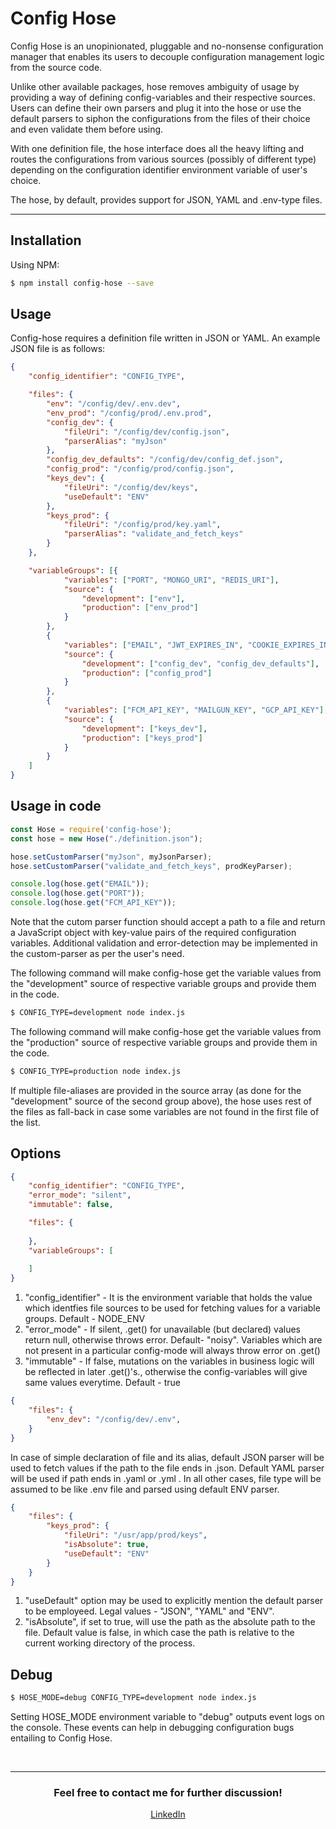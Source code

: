 # Config Hose

Config Hose is an unopinionated, pluggable and no-nonsense configuration manager that enables its users to decouple configuration management logic from the source code. 

Unlike other available packages, hose removes ambiguity of usage by providing a way of defining config-variables and their respective sources. Users can define their own parsers and plug it into the hose or use the default parsers to siphon the configurations from the files of their choice and even validate them before using.

With one definition file, the hose interface does all the heavy lifting and routes the configurations from various sources (possibly of different type) depending on the configuration identifier environment variable of user's choice.

The hose, by default, provides support for JSON, YAML and .env-type files.

---
## Installation

Using NPM:

```sh
$ npm install config-hose --save
```

## Usage
Config-hose requires a definition file written in JSON or YAML.
An example JSON file is as follows:

```json
{
    "config_identifier": "CONFIG_TYPE",

    "files": {
        "env": "/config/dev/.env.dev",
        "env_prod": "/config/prod/.env.prod",
        "config_dev": {
            "fileUri": "/config/dev/config.json",
            "parserAlias": "myJson"
        },
        "config_dev_defaults": "/config/dev/config_def.json",
        "config_prod": "/config/prod/config.json",
        "keys_dev": {
            "fileUri": "/config/dev/keys",
            "useDefault": "ENV"
        },
        "keys_prod": {
            "fileUri": "/config/prod/key.yaml",
            "parserAlias": "validate_and_fetch_keys"
        }
    },

    "variableGroups": [{
            "variables": ["PORT", "MONGO_URI", "REDIS_URI"],
            "source": {
                "development": ["env"],
                "production": ["env_prod"]
            }
        },
        {
            "variables": ["EMAIL", "JWT_EXPIRES_IN", "COOKIE_EXPIRES_IN"],
            "source": {
                "development": ["config_dev", "config_dev_defaults"],
                "production": ["config_prod"]
            }
        },
        {
            "variables": ["FCM_API_KEY", "MAILGUN_KEY", "GCP_API_KEY"],
            "source": {
                "development": ["keys_dev"],
                "production": ["keys_prod"]
            }
        }
    ]
}
```
## Usage in code

```javascript
const Hose = require('config-hose');
const hose = new Hose("./definition.json");

hose.setCustomParser("myJson", myJsonParser);
hose.setCustomParser("validate_and_fetch_keys", prodKeyParser);

console.log(hose.get("EMAIL"));
console.log(hose.get("PORT"));
console.log(hose.get("FCM_API_KEY"));
```

Note that the cutom parser function should accept a path to a file and return a JavaScript object with key-value pairs of the required configuration variables. Additional validation and error-detection may be implemented in the custom-parser as per the user's need. 

The following command will make config-hose get the variable values from the "development" source of respective variable groups and provide them in the code.
```sh
$ CONFIG_TYPE=development node index.js
```

The following command will make config-hose get the variable values from the "production" source of respective variable groups and provide them in the code.
```sh
$ CONFIG_TYPE=production node index.js
```

If multiple file-aliases are provided in the source array (as done for the "development" source of the second group above), the hose uses rest of the files as fall-back in case some variables are not found in the first file of the list.

## Options
```json
{
    "config_identifier": "CONFIG_TYPE",
    "error_mode": "silent",
    "immutable": false,

    "files": {
      
    },
    "variableGroups": [
      
    ]
}
```
1. "config_identifier" - It is the environment variable that holds the value which identfies file sources to be used for fetching values for a variable groups. Default - NODE_ENV
2. "error_mode" - If silent, .get() for unavailable (but declared) values return null, otherwise throws error. Default- "noisy". Variables which are not present in a particular config-mode will always throw error on .get()
3. "immutable" - If false, mutations on the variables in business logic will be reflected in later .get()'s., otherwise the config-variables will give same values everytime. Default - true

```json
{   
    "files": {
        "env_dev": "/config/dev/.env",   
    }
}
```
In case of simple declaration of file and its alias, default JSON parser will be used to fetch values if the path to the file ends in .json. Default YAML parser will be used if path ends in .yaml or .yml . In all other cases, file type will be assumed to be like .env file and parsed using default ENV parser. 

```json
{   
    "files": {
        "keys_prod": {
            "fileUri": "/usr/app/prod/keys",
            "isAbsolute": true,
            "useDefault": "ENV"
        }  
    }
}
```
1. "useDefault" option may be used to explicitly mention the default parser to be employeed. Legal values - "JSON", "YAML" and "ENV".
2. "isAbsolute", if set to true, will use the path as the absolute path to the file. Default value is false, in which case the path is relative to the current working directory of the process.

## Debug
```sh
$ HOSE_MODE=debug CONFIG_TYPE=development node index.js
```
Setting HOSE_MODE environment variable to "debug" outputs event logs on the console. These events can help in debugging configuration bugs entailing to Config Hose.

<br/>

---

<h3 align="center">Feel free to contact me for further discussion!</h3>
<p align="center">
  <a href="https://www.linkedin.com/in/aashay-palliwar/" target="_blank">LinkedIn</a>
</p>